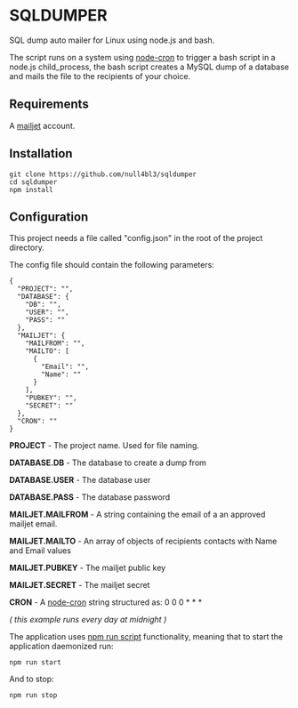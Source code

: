 # SQLDUMPER
SQL dump auto mailer for Linux using node.js and bash.

The script runs on a system using [node-cron](https://github.com/merencia/node-cron) to trigger a bash script in a node.js child_process, the bash script creates a MySQL dump of a database and mails the file to the recipients of your choice.

## Requirements
A [mailjet](https://www.mailjet.com/) account.

## Installation
```
git clone https://github.com/null4bl3/sqldumper
cd sqldumper
npm install
```

## Configuration
This project needs a file called "config.json" in the root of the project directory.

The config file should contain the following parameters:

```
{
  "PROJECT": "",
  "DATABASE": {
    "DB": "",
    "USER": "",
    "PASS": ""
  },
  "MAILJET": {
    "MAILFROM": "",
    "MAILTO": [
      {
        "Email": "",
        "Name": ""
      }
    ],
    "PUBKEY": "",
    "SECRET": ""
  },
  "CRON": ""
}
```

**PROJECT** - The project name. Used for file naming.

**DATABASE.DB** - The database to create a dump from

**DATABASE.USER** - The database user

**DATABASE.PASS** - The database password

**MAILJET.MAILFROM** - A string containing the email of a an approved mailjet email.

**MAILJET.MAILTO** - An array of objects of recipients contacts with Name and Email values

**MAILJET.PUBKEY** - The mailjet public key

**MAILJET.SECRET** - The mailjet secret

**CRON** - A [node-cron](https://github.com/merencia/node-cron) string structured as: 0 0 0 * * *

*( this example runs every day at midnight )*



The application uses [npm run script](https://docs.npmjs.com/cli/run-script) functionality, meaning that to start the application daemonized run:

 ```
npm run start
 ```
And to stop:


 ```
npm run stop
 ```
